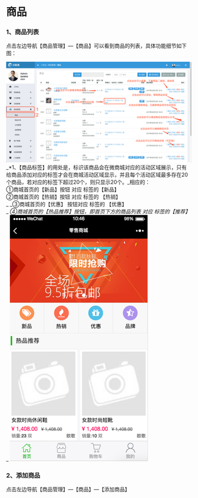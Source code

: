 # 商品

### 1、商品列表

点击左边导航【商品管理】—【商品】可以看到商品的列表，具体功能细节如下图：

![](/assets/spgl-sp-list.png)_\*1、【商品标签】的用处是，标识该商品会在微商城对应的活动区域展示，只有给商品添加对应的标签才会在商城活动区域显示，并且每个活动区域最多存在20个商品，若对应的标签下超过20个，则只显示20个。_相应的：  
   ①商城首页的【新品】按钮 对应 标签的【新品】  
   ②商城首页的【热销】按钮 对应 标签的 【热销】  
 _  _③商城首页的【优惠】 按钮对应 标签的 【优惠】  
 _  _④商城首页的【热品推荐】按钮，即首页下方的商品列表 对应 标签的【推荐】_  
 _ ![](/assets/spgl-sp-1.png)

### 2、添加商品

点击左边导航【商品管理】—【商品】—【添加商品】

